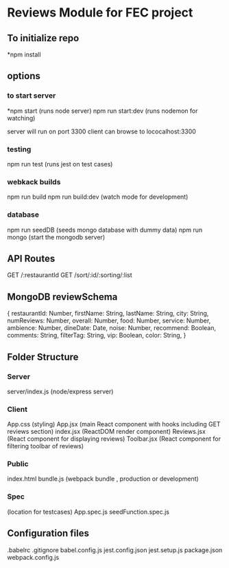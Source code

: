 # Reviews Module for FEC project

## To initialize repo
*npm install

## options

### to start server
*npm start (runs node server)
npm run start:dev (runs nodemon for watching)

server will run on port 3300
client can browse to lococalhost:3300

### testing
npm run test (runs jest on test cases)

### webkack builds
npm run build 
npm run build:dev (watch mode for development)

### database
npm run seedDB (seeds mongo database with dummy data)
npm run mongo (start the mongodb server)

## API Routes
GET /:restaurantId
GET /sort/:id/:sorting/:list

## MongoDB reviewSchema
{
  restaurantId: Number,
  firstName: String,
  lastName: String,
  city: String,
  numReviews: Number,
  overall: Number,
  food: Number,
  service: Number,
  ambience: Number,
  dineDate: Date,
  noise: Number,
  recommend: Boolean,
  comments: String,
  filterTag: String,
  vip: Boolean,
  color: String,
}

## Folder Structure

### Server
server/index.js (node/express server)

### Client
App.css (styling)
App.jsx (main React component with hooks including GET reviews section)
index.jsx (ReactDOM render component)
Reviews.jsx (React component for displaying reviews)
Toolbar.jsx (React component for filtering toolbar of reviews)

### Public
index.html 
bundle.js (webpack bundle , production or development)

### Spec
(location for testcases)
App.spec.js
seedFunction.spec.js

## Configuration files
.babelrc
.gitignore
babel.config.js
jest.config.json
jest.setup.js
package.json
webpack.config.js


